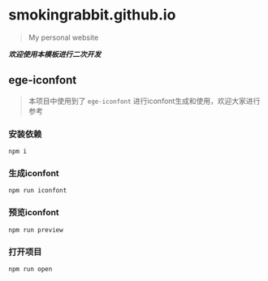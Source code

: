 # smokingrabbit.github.io

> My personal website

***欢迎使用本模板进行二次开发***

## ege-iconfont
> 本项目中使用到了 `ege-iconfont` 进行iconfont生成和使用，欢迎大家进行参考

### 安装依赖

```
npm i
```

### 生成iconfont

```
npm run iconfont
```

### 预览iconfont

```
npm run preview
```

### 打开项目

```
npm run open
```
